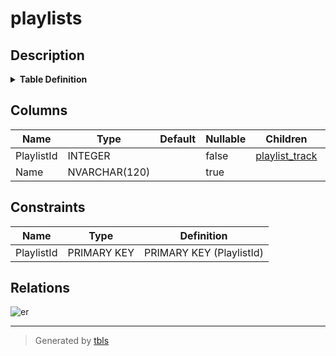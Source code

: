 # playlists

## Description

<details>
<summary><strong>Table Definition</strong></summary>

```sql
CREATE TABLE "playlists"
(
    [PlaylistId] INTEGER PRIMARY KEY AUTOINCREMENT NOT NULL,
    [Name] NVARCHAR(120)
)
```

</details>

## Columns

| Name | Type | Default | Nullable | Children | Parents | Comment |
| ---- | ---- | ------- | -------- | -------- | ------- | ------- |
| PlaylistId | INTEGER |  | false | [playlist_track](playlist_track.md) |  |  |
| Name | NVARCHAR(120) |  | true |  |  |  |

## Constraints

| Name | Type | Definition |
| ---- | ---- | ---------- |
| PlaylistId | PRIMARY KEY | PRIMARY KEY (PlaylistId) |

## Relations

![er](playlists.svg)

---

> Generated by [tbls](https://github.com/k1LoW/tbls)
